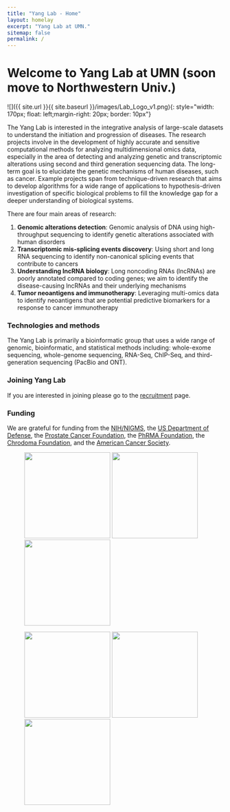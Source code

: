 ```yaml
---
title: "Yang Lab - Home"
layout: homelay
excerpt: "Yang Lab at UMN."
sitemap: false
permalink: /
---
```


# Welcome to Yang Lab at UMN (soon move to Northwestern Univ.)


![]({{ site.url }}{{ site.baseurl }}/images/Lab_Logo_v1.png){: style="width: 170px; float: left;margin-right: 20px; border: 10px"}


The Yang Lab is interested in the integrative analysis of large-scale datasets to understand the initiation and progression of diseases. The research projects involve in the development of highly accurate and sensitive computational methods for analyzing multidimensional omics data, especially in the area of detecting and analyzing genetic and transcriptomic alterations using second and third generation sequencing data. The long-term goal is to elucidate the genetic mechanisms of human diseases, such as cancer. Example projects span from technique-driven research that aims to develop algorithms for a wide range of applications to hypothesis-driven investigation of specific biological problems to fill the knowledge gap for a deeper understanding of biological systems.

There are four main areas of research:

1. **Genomic alterations detection**: Genomic analysis of DNA using high-throughput sequencing to identify genetic alterations associated with human disorders
2. **Transcriptomic mis-splicing events discovery**: Using short and long RNA sequencing to identify non-canonical splicing events that contribute to cancers
3. **Understanding lncRNA biology**: Long noncoding RNAs (lncRNAs) are poorly annotated compared to coding genes; we aim to identify the disease-causing lncRNAs and their underlying mechanisms
4. **Tumor neoantigens and immunotherapy**: Leveraging multi-omics data to identify neoantigens that are potential predictive biomarkers for a response to cancer immunotherapy

### Technologies and methods
The Yang Lab is primarily a bioinformatic group that uses a wide range of genomic, bioinformatic, and statistical methods including: whole-exome sequencing, whole-genome sequencing, RNA-Seq, ChIP-Seq, and third-generation sequencing (PacBio and ONT).

### Joining Yang Lab
If you are interested in joining please go to the [recruitment](recruitment) page.

### Funding
We are grateful for funding from the [NIH/NIGMS](https://nigms.nih.gov/), the [US Department of Defense](https://cdmrp.army.mil/default), the [Prostate Cancer Foundation](https://www.pcf.org/), the [PhRMA Foundation](http://www.phrmafoundation.org/), the [Chrodoma Foundation](https://www.chordomafoundation.org/), and the [American Cancer Society](https://www.cancer.org/).

<figure class="third">
<img src="{{ site.url }}{{ site.baseurl }}/images/logopic/Logo_nigms.jpeg" style="width: 200px"> <img src="{{ site.url }}{{ site.baseurl }}/images/logopic/Logo_CDMRP.jpeg" style="width: 200px">	<img src="{{ site.url }}{{ site.baseurl }}/images/logopic/Logo_PCF.jpg" style="width: 200px">	

<img src="{{ site.url }}{{ site.baseurl }}/images/logopic/Logo_PHRMA.gif" style="width: 200px"> <img src="{{ site.url }}{{ site.baseurl }}/images/logopic/Logo_Chrod.png" style="width: 200px">	<img src="{{ site.url }}{{ site.baseurl }}/images/logopic/Logo_ACS.png" style="width: 200px">
</figure>




